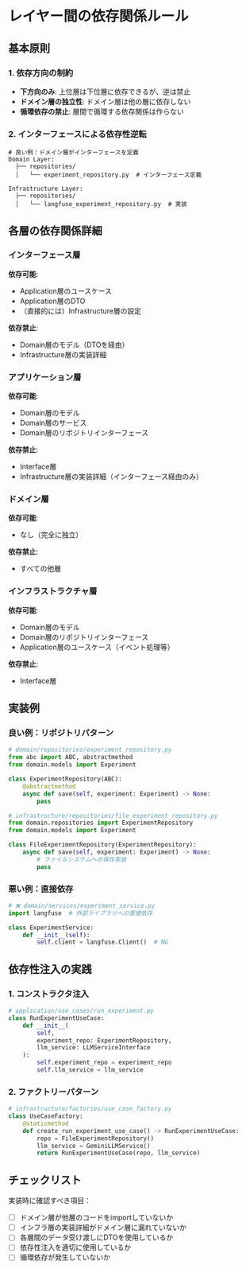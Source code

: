 # レイヤー間の依存関係ルール

## 基本原則

### 1. 依存方向の制約
- **下方向のみ**: 上位層は下位層に依存できるが、逆は禁止
- **ドメイン層の独立性**: ドメイン層は他の層に依存しない
- **循環依存の禁止**: 層間で循環する依存関係は作らない

### 2. インターフェースによる依存性逆転
```
# 良い例：ドメイン層がインターフェースを定義
Domain Layer:
  ├── repositories/
  │   └── experiment_repository.py  # インターフェース定義

Infrastructure Layer:
  ├── repositories/
  │   └── langfuse_experiment_repository.py  # 実装
```

## 各層の依存関係詳細

### インターフェース層
**依存可能**:
- Application層のユースケース
- Application層のDTO
- （直接的には）Infrastructure層の設定

**依存禁止**:
- Domain層のモデル（DTOを経由）
- Infrastructure層の実装詳細

### アプリケーション層
**依存可能**:
- Domain層のモデル
- Domain層のサービス
- Domain層のリポジトリインターフェース

**依存禁止**:
- Interface層
- Infrastructure層の実装詳細（インターフェース経由のみ）

### ドメイン層
**依存可能**:
- なし（完全に独立）

**依存禁止**:
- すべての他層

### インフラストラクチャ層
**依存可能**:
- Domain層のモデル
- Domain層のリポジトリインターフェース
- Application層のユースケース（イベント処理等）

**依存禁止**:
- Interface層

## 実装例

### 良い例：リポジトリパターン
```python
# domain/repositories/experiment_repository.py
from abc import ABC, abstractmethod
from domain.models import Experiment

class ExperimentRepository(ABC):
    @abstractmethod
    async def save(self, experiment: Experiment) -> None:
        pass

# infrastructure/repositories/file_experiment_repository.py
from domain.repositories import ExperimentRepository
from domain.models import Experiment

class FileExperimentRepository(ExperimentRepository):
    async def save(self, experiment: Experiment) -> None:
        # ファイルシステムへの保存実装
        pass
```

### 悪い例：直接依存
```python
# ❌ domain/services/experiment_service.py
import langfuse  # 外部ライブラリへの直接依存

class ExperimentService:
    def __init__(self):
        self.client = langfuse.Client()  # NG
```

## 依存性注入の実践

### 1. コンストラクタ注入
```python
# application/use_cases/run_experiment.py
class RunExperimentUseCase:
    def __init__(
        self,
        experiment_repo: ExperimentRepository,
        llm_service: LLMServiceInterface
    ):
        self.experiment_repo = experiment_repo
        self.llm_service = llm_service
```

### 2. ファクトリーパターン
```python
# infrastructure/factories/use_case_factory.py
class UseCaseFactory:
    @staticmethod
    def create_run_experiment_use_case() -> RunExperimentUseCase:
        repo = FileExperimentRepository()
        llm_service = GeminiLLMService()
        return RunExperimentUseCase(repo, llm_service)
```

## チェックリスト

実装時に確認すべき項目：

- [ ] ドメイン層が他層のコードをimportしていないか
- [ ] インフラ層の実装詳細がドメイン層に漏れていないか
- [ ] 各層間のデータ受け渡しにDTOを使用しているか
- [ ] 依存性注入を適切に使用しているか
- [ ] 循環依存が発生していないか